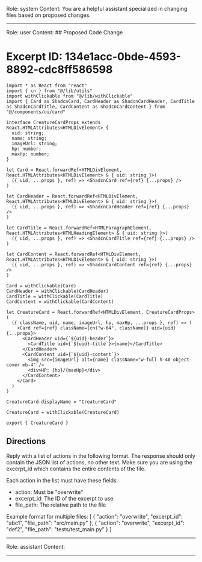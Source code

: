 Role: system
Content: You are a helpful assistant specialized in changing files based on proposed changes.
__________________
Role: user
Content: ## Proposed Code Change
# Excerpt ID: 134e1acc-0bde-4593-8892-cdc8ff586598
```main_game/templates/ui/components/creature/creature_card.tsx
import * as React from "react"
import { cn } from "@/lib/utils"
import withClickable from "@/lib/withClickable"
import { Card as ShadcnCard, CardHeader as ShadcnCardHeader, CardTitle as ShadcnCardTitle, CardContent as ShadcnCardContent } from "@/components/ui/card"

interface CreatureCardProps extends React.HTMLAttributes<HTMLDivElement> {
  uid: string;
  name: string;
  imageUrl: string;
  hp: number;
  maxHp: number;
}

let Card = React.forwardRef<HTMLDivElement, React.HTMLAttributes<HTMLDivElement> & { uid: string }>(
  ({ uid, ...props }, ref) => <ShadcnCard ref={ref} {...props} />
)

let CardHeader = React.forwardRef<HTMLDivElement, React.HTMLAttributes<HTMLDivElement> & { uid: string }>(
  ({ uid, ...props }, ref) => <ShadcnCardHeader ref={ref} {...props} />
)

let CardTitle = React.forwardRef<HTMLParagraphElement, React.HTMLAttributes<HTMLHeadingElement> & { uid: string }>(
  ({ uid, ...props }, ref) => <ShadcnCardTitle ref={ref} {...props} />
)

let CardContent = React.forwardRef<HTMLDivElement, React.HTMLAttributes<HTMLDivElement> & { uid: string }>(
  ({ uid, ...props }, ref) => <ShadcnCardContent ref={ref} {...props} />
)

Card = withClickable(Card)
CardHeader = withClickable(CardHeader)
CardTitle = withClickable(CardTitle)
CardContent = withClickable(CardContent)

let CreatureCard = React.forwardRef<HTMLDivElement, CreatureCardProps>(
  ({ className, uid, name, imageUrl, hp, maxHp, ...props }, ref) => (
    <Card ref={ref} className={cn("w-64", className)} uid={uid} {...props}>
      <CardHeader uid={`${uid}-header`}>
        <CardTitle uid={`${uid}-title`}>{name}</CardTitle>
      </CardHeader>
      <CardContent uid={`${uid}-content`}>
        <img src={imageUrl} alt={name} className="w-full h-40 object-cover mb-4" />
        <div>HP: {hp}/{maxHp}</div>
      </CardContent>
    </Card>
  )
)

CreatureCard.displayName = "CreatureCard"

CreatureCard = withClickable(CreatureCard)

export { CreatureCard }
```

## Directions
Reply with a list of actions in the following format. The response should only contain the JSON list of actions, no other text.
Make sure you are using the excerpt_id which contains the entire contents of the file.

Each action in the list must have these fields:
- action: Must be "overwrite"
- excerpt_id: The ID of the excerpt to use
- file_path: The relative path to the file

Example format for multiple files:
[
    {
        "action": "overwrite",
        "excerpt_id": "abc1",
        "file_path": "src/main.py"
    },
    {
        "action": "overwrite",
        "excerpt_id": "def2",
        "file_path": "tests/test_main.py"
    }
]
__________________
Role: assistant
Content: 
__________________
